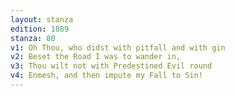 ```yaml
---
layout: stanza
edition: 1889
stanza: 80
v1: Oh Thou, who didst with pitfall and with gin
v2: Beset the Road I was to wander in,
v3: Thou wilt not with Predestined Evil round
v4: Enmesh, and then impute my Fall to Sin!
---
```

